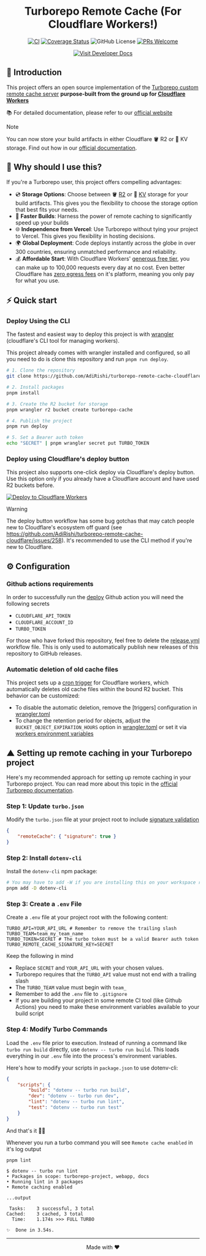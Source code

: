 <div align="center">

# Turborepo Remote Cache (For Cloudflare Workers!)

</div>

<div align="center">

[![CI](https://github.com/AdiRishi/turborepo-remote-cache-cloudflare/actions/workflows/ci.yml/badge.svg)](https://github.com/AdiRishi/turborepo-remote-cache-cloudflare/actions/workflows/ci.yml) [![Coverage Status](https://coveralls.io/repos/github/AdiRishi/turborepo-remote-cache-cloudflare/badge.svg)](https://coveralls.io/github/AdiRishi/turborepo-remote-cache-cloudflare) ![GitHub License](https://img.shields.io/github/license/AdiRishi/turborepo-remote-cache-cloudflare) [![PRs Welcome](https://img.shields.io/badge/PRs-welcome-brightgreen.svg)](.github/CONTRIBUTING.md)

<a href="https://adirishi.github.io/turborepo-remote-cache-cloudflare" target="_blank">
  <img src="https://img.shields.io/badge/Visit-Developer%20Docs-%230572BE?style=for-the-badge&logo=readthedocs&logoColor=white" alt="Visit Developer Docs">
</a>

</div>

## 🚀 Introduction

This project offers an open source implementation of the [Turborepo custom remote cache server](https://turbo.build/repo/docs/core-concepts/remote-caching) **purpose-built from the ground up for [Cloudflare Workers](https://developers.cloudflare.com/workers/)**

📚 For detailed documentation, please refer to our [official website](https://adirishi.github.io/turborepo-remote-cache-cloudflare)

> [!NOTE]
> You can now store your build artifacts in either Cloudflare 🪣 R2 or 🔑 KV storage. Find out how in our [official documentation](https://adirishi.github.io/turborepo-remote-cache-cloudflare/).

## 🤔 Why should I use this?

If you're a Turborepo user, this project offers compelling advantages:

-   💿 **Storage Options**: Choose between 🪣 [R2](https://developers.cloudflare.com/r2/) or 🔑 [KV](https://developers.cloudflare.com/kv/) storage for your build artifacts. This gives you the flexibility to choose the storage option that best fits your needs.
-   🚀 **Faster Builds**: Harness the power of remote caching to significantly speed up your builds
-   🌐 **Independence from Vercel**: Use Turborepo without tying your project to Vercel. This gives you flexibility in hosting decisions.
-   🌍 **Global Deployment**: Code deploys instantly across the globe in over 300 countries, ensuring unmatched performance and reliability.
-   💰 **Affordable Start**: With Cloudflare Workers' [generous free tier](https://developers.cloudflare.com/workers/platform/pricing), you can make up to 100,000 requests every day at no cost. Even better Cloudflare has [zero egress fees](https://www.cloudflare.com/en-au/learning/cloud/what-are-data-egress-fees/) on it's platform, meaning you only pay for what you use.

## ⚡️ Quick start

### Deploy Using the CLI

The fastest and easiest way to deploy this project is with [wrangler](https://developers.cloudflare.com/workers/wrangler/) (cloudflare's CLI tool for managing workers).

This project already comes with wrangler installed and configured, so all you need to do is clone this repository and run `pnpm run deploy`.

```sh
# 1. Clone the repository
git clone https://github.com/AdiRishi/turborepo-remote-cache-cloudflare.git

# 2. Install packages
pnpm install

# 3. Create the R2 bucket for storage
pnpm wrangler r2 bucket create turborepo-cache

# 4. Publish the project
pnpm run deploy

# 5. Set a Bearer auth token
echo "SECRET" | pnpm wrangler secret put TURBO_TOKEN
```

### Deploy using Cloudflare's deploy button

This project also supports one-click deploy via Cloudflare's deploy button. Use this option only if you already have a Cloudflare account and have used R2 buckets before.

[![Deploy to Cloudflare Workers](https://deploy.workers.cloudflare.com/button)](https://deploy.workers.cloudflare.com/?url=https://github.com/AdiRishi/turborepo-remote-cache-cloudflare)

> [!WARNING]
> The deploy button workflow has some bug gotchas that may catch people new to Cloudflare's ecosystem off guard (see https://github.com/AdiRishi/turborepo-remote-cache-cloudflare/issues/258). It's recommended to use the CLI method if you're new to Cloudflare.

## ⚙️ Configuration

### Github actions requirements

In order to successfully run the [deploy](.github/workflows//deploy.yml) Github action you will need the following secrets

-   `CLOUDFLARE_API_TOKEN`
-   `CLOUDFLARE_ACCOUNT_ID`
-   `TURBO_TOKEN`

For those who have forked this repository, feel free to delete the [release.yml](https://github.com/AdiRishi/turborepo-remote-cache-cloudflare/blob/master/.github/workflows/release.yml) workflow file. This is only used to automatically publish new releases of this repository to GitHub releases.

### Automatic deletion of old cache files

This project sets up a [cron trigger](https://developers.cloudflare.com/workers/platform/triggers/cron-triggers/) for Cloudflare workers, which automatically deletes old cache files within the bound R2 bucket. This behavior can be customized:

-   To disable the automatic deletion, remove the [triggers] configuration in [wrangler.toml](./wrangler.toml)
-   To change the retention period for objects, adjust the `BUCKET_OBJECT_EXPIRATION_HOURS` option in [wrangler.toml](./wrangler.toml) or set it via [workers environment variables](https://developers.cloudflare.com/workers/platform/environment-variables/)

## ▲ Setting up remote caching in your Turborepo project

Here's my recommended approach for setting up remote caching in your Turborepo project. You can read more about this topic in the [official Turborepo documentation](https://turbo.build/repo/docs/core-concepts/remote-caching).

### Step 1: Update `turbo.json`

Modify the `turbo.json` file at your project root to include [signature validation](https://turbo.build/repo/docs/core-concepts/remote-caching#artifact-integrity-and-authenticity-verification)

```json
{
    "remoteCache": { "signature": true }
}
```

### Step 2: Install `dotenv-cli`

Install the `dotenv-cli` npm package:

```sh
# You may have to add -W if you are installing this on your workspace root
pnpm add -D dotenv-cli
```

### Step 3: Create a `.env` File

Create a `.env` file at your project root with the following content:

```dotenv
TURBO_API=YOUR_API_URL # Remember to remove the trailing slash
TURBO_TEAM=team_my_team_name
TURBO_TOKEN=SECRET # The turbo token must be a valid Bearer auth token
TURBO_REMOTE_CACHE_SIGNATURE_KEY=SECRET
```

Keep the following in mind

-   Replace `SECRET` and `YOUR_API_URL` with your chosen values.
-   Turborepo requires that the `TURBO_API` value must not end with a trailing slash
-   The `TURBO_TEAM` value must begin with `team_`
-   Remember to add the `.env` file to `.gitignore`
-   If you are building your project in some remote CI tool (like Github Actions) you need to make these environment variables available to your build script

### Step 4: Modify Turbo Commands

Load the `.env` file prior to execution. Instead of running a command like `turbo run build` directly, use `dotenv -- turbo run build`. This loads everything in our `.env` file into the process's environment variables.

Here's how to modify your scripts in `package.json` to use dotenv-cli:

```json
{
    "scripts": {
        "build": "dotenv -- turbo run build",
        "dev": "dotenv -- turbo run dev",
        "lint": "dotenv -- turbo run lint",
        "test": "dotenv -- turbo run test"
    }
}
```

And that's it 🎉🎉

Whenever you run a turbo command you will see `Remote cache enabled` in it's log output

```
pnpm lint

$ dotenv -- turbo run lint
• Packages in scope: turborepo-project, webapp, docs
• Running lint in 3 packages
• Remote caching enabled

...output

 Tasks:    3 successful, 3 total
Cached:    3 cached, 3 total
  Time:    1.174s >>> FULL TURBO

✨  Done in 3.54s.
```

---

<div align="center">

Made with ❤️

</div>
